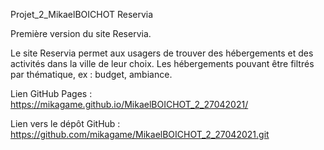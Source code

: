 Projet_2_MikaelBOICHOT Reservia

Première version du site Reservia.

Le site Reservia permet aux usagers de trouver des hébergements et des activités dans la ville de leur choix.
Les hébergements pouvant être filtrés par thématique, ex : budget, ambiance.

Lien GitHub Pages : https://mikagame.github.io/MikaelBOICHOT_2_27042021/

Lien vers le dépôt GitHub : https://github.com/mikagame/MikaelBOICHOT_2_27042021.git
